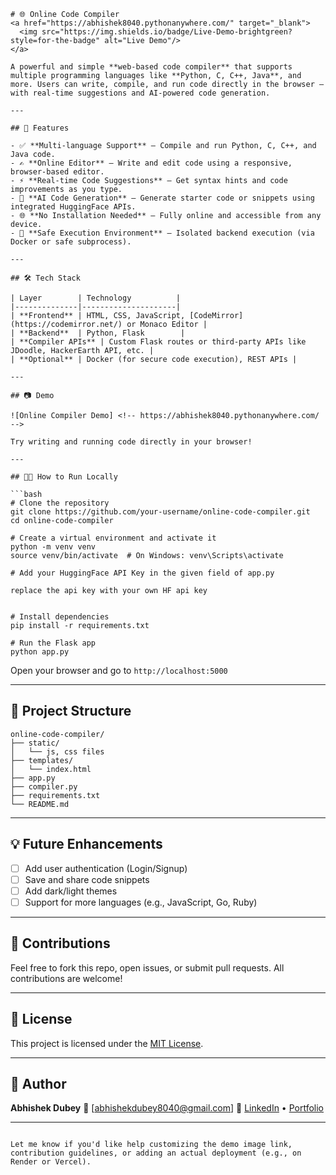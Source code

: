 
````
# 🌐 Online Code Compiler
<a href="https://abhishek8040.pythonanywhere.com/" target="_blank">
  <img src="https://img.shields.io/badge/Live-Demo-brightgreen?style=for-the-badge" alt="Live Demo"/>
</a>

A powerful and simple **web-based code compiler** that supports multiple programming languages like **Python, C, C++, Java**, and more. Users can write, compile, and run code directly in the browser — with real-time suggestions and AI-powered code generation.

---

## 🚀 Features

- ✅ **Multi-language Support** – Compile and run Python, C, C++, and Java code.
- ✍️ **Online Editor** – Write and edit code using a responsive, browser-based editor.
- ⚡ **Real-time Code Suggestions** – Get syntax hints and code improvements as you type.
- 🤖 **AI Code Generation** – Generate starter code or snippets using integrated HuggingFace APIs.
- 🌐 **No Installation Needed** – Fully online and accessible from any device.
- 🔐 **Safe Execution Environment** – Isolated backend execution (via Docker or safe subprocess).

---

## 🛠 Tech Stack

| Layer        | Technology          |
|--------------|---------------------|
| **Frontend** | HTML, CSS, JavaScript, [CodeMirror](https://codemirror.net/) or Monaco Editor |
| **Backend**  | Python, Flask        |
| **Compiler APIs** | Custom Flask routes or third-party APIs like JDoodle, HackerEarth API, etc. |
| **Optional** | Docker (for secure code execution), REST APIs |

---

## 📷 Demo

![Online Compiler Demo] <!-- https://abhishek8040.pythonanywhere.com/ -->

Try writing and running code directly in your browser!

---

## 🧑‍💻 How to Run Locally

```bash
# Clone the repository
git clone https://github.com/your-username/online-code-compiler.git
cd online-code-compiler

# Create a virtual environment and activate it
python -m venv venv
source venv/bin/activate  # On Windows: venv\Scripts\activate

# Add your HuggingFace API Key in the given field of app.py

replace the api key with your own HF api key


# Install dependencies
pip install -r requirements.txt

# Run the Flask app
python app.py
````

Open your browser and go to `http://localhost:5000`

---

## 📁 Project Structure

```
online-code-compiler/
├── static/
│   └── js, css files
├── templates/
│   └── index.html
├── app.py
├── compiler.py
├── requirements.txt
└── README.md
```

---

## 💡 Future Enhancements

* [ ] Add user authentication (Login/Signup)
* [ ] Save and share code snippets
* [ ] Add dark/light themes
* [ ] Support for more languages (e.g., JavaScript, Go, Ruby)

---

## 🙌 Contributions

Feel free to fork this repo, open issues, or submit pull requests. All contributions are welcome!

---

## 📜 License

This project is licensed under the [MIT License](LICENSE).

---

## 👤 Author

**Abhishek Dubey**
📧 \[[abhishekdubey8040@gmail.com](mailto:abhishekdubey8040@gmail.com)]
🔗 [LinkedIn](https://linkedin.com/in/your-profile) • [Portfolio](https://your-portfolio.com)

---

```

Let me know if you'd like help customizing the demo image link, contribution guidelines, or adding an actual deployment (e.g., on Render or Vercel).
```
